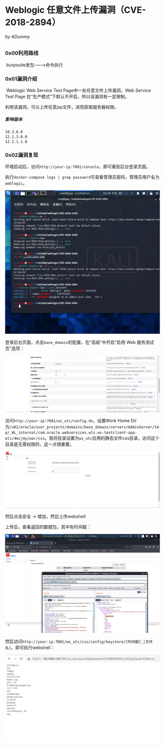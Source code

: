 # Weblogic 任意文件上传漏洞（CVE-2018-2894）

###### by ADummy

### 0x00利用路线

​			burpsuite发包--->命令执行

### 0x01漏洞介绍			

​			Weblogic Web Service Test Page中一处任意文件上传漏洞，Web Service Test Page 在“生产模式”下默认不开启，所以该漏洞有一定限制。

利用该漏洞，可以上传任意jsp文件，进而获取服务器权限。

##### 影响版本

```
10.3.6.0
12.1.3.0.0
12.2.1.1.0
```

### 0x02漏洞复现

环境启动后，访问`http://your-ip:7001/console`，即可看到后台登录页面。

执行`docker-compose logs | grep password`可查看管理员密码，管理员用户名为`weblogic`。

![Weblogic_任意文件上传漏洞_1](https://github.com/ADummmy/vulhub_Writeup/blob/main/src/Weblogic_任意文件上传漏洞_1.jpg)



登录后台页面，点击`base_domain`的配置，在“高级”中开启“启用 Web 服务测试页”选项：

![Weblogic_任意文件上传漏洞_1](https://github.com/ADummmy/vulhub_Writeup/blob/main/src/Weblogic_任意文件上传漏洞_2.jpg)

访问`http://your-ip:7001/ws_utc/config.do`，设置Work Home Dir为`/u01/oracle/user_projects/domains/base_domain/servers/AdminServer/tmp/_WL_internal/com.oracle.webservices.wls.ws-testclient-app-wls/4mcj4y/war/css`。我将目录设置为`ws_utc`应用的静态文件css目录，访问这个目录是无需权限的，这一点很重要。

![Weblogic_任意文件上传漏洞_1](https://github.com/ADummmy/vulhub_Writeup/blob/main/src/Weblogic_任意文件上传漏洞_3.jpg)



然后点击安全 -> 增加，然后上传webshell

上传后，查看返回的数据包，其中有时间戳：



![Weblogic_任意文件上传漏洞_1](https://github.com/ADummmy/vulhub_Writeup/blob/main/src/Weblogic_任意文件上传漏洞_4.jpg)

然后访问`http://your-ip:7001/ws_utc/css/config/keystore/[时间戳]_[文件名]`，即可执行webshell：

![Weblogic_任意文件上传漏洞_1](https://github.com/ADummmy/vulhub_Writeup/blob/main/src/Weblogic_任意文件上传漏洞_5.jpg)